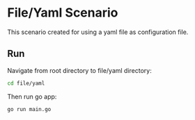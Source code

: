 # File/Yaml Scenario

This scenario created for using a yaml file as configuration file.

## Run

Navigate from root directory to file/yaml directory:

```sh
cd file/yaml
```

Then run go app:
```sh
go run main.go
```